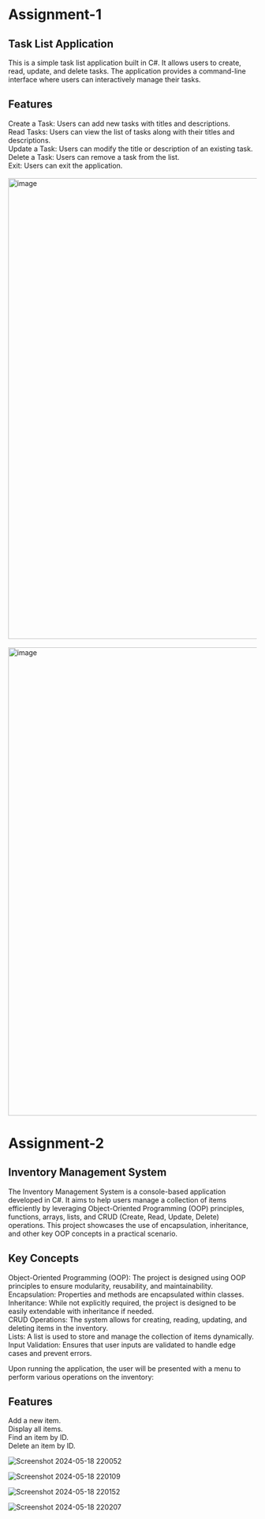 <H1> Assignment-1 </H1>
<H2>Task List Application</H2>
This is a simple task list application built in C#.
It allows users to create, read, update, and delete tasks. The application provides a command-line interface where users can interactively manage their tasks.
<h2>Features</h2>
Create a Task: Users can add new tasks with titles and descriptions.</br>
Read Tasks: Users can view the list of tasks along with their titles and descriptions.</br>
Update a Task: Users can modify the title or description of an existing task.</br>
Delete a Task: Users can remove a task from the list.</br>
Exit: Users can exit the application.

</br>
</br>
<img width="932" alt="image" src="https://github.com/Rajesh-1606/Assignment1/assets/110927579/aa4f5697-4316-4f5c-adb3-9ecad2f9c864"><br>
<br>

<img width="947" alt="image" src="https://github.com/Rajesh-1606/Assignment1/assets/110927579/3d3afe72-5238-462f-ab41-91467f1c07fc">

<H1>Assignment-2</H1>
<H2>Inventory Management System</H2>
The Inventory Management System is a console-based application developed in C#. It aims to help users manage a collection of items efficiently by leveraging Object-Oriented Programming (OOP) principles, functions, arrays, lists, and CRUD (Create, Read, Update, Delete) operations. This project showcases the use of encapsulation, inheritance, and other key OOP concepts in a practical scenario.
<H2>Key Concepts</H2>
Object-Oriented Programming (OOP): The project is designed using OOP principles to ensure modularity, reusability, and maintainability.</br>
Encapsulation: Properties and methods are encapsulated within classes.</br>
Inheritance: While not explicitly required, the project is designed to be easily extendable with inheritance if needed.</br>
CRUD Operations: The system allows for creating, reading, updating, and deleting items in the inventory.</br>
Lists: A list is used to store and manage the collection of items dynamically.</br>
Input Validation: Ensures that user inputs are validated to handle edge cases and prevent errors.</br>

Upon running the application, the user will be presented with a menu to perform various operations on the inventory:
<H2>Features</H2>

Add a new item.</br>
Display all items.</br>
Find an item by ID.</br>
Delete an item by ID.</br>


![Screenshot 2024-05-18 220052](https://github.com/Rajesh-1606/.Net-Assignments/assets/110927579/c04ea998-a783-49b3-a452-dbde879627ab)

![Screenshot 2024-05-18 220109](https://github.com/Rajesh-1606/.Net-Assignments/assets/110927579/3c623402-3d8d-490c-9432-00046df108fc)

![Screenshot 2024-05-18 220152](https://github.com/Rajesh-1606/.Net-Assignments/assets/110927579/21d6bb0d-be06-4ac5-ad8f-ca38cad580e4)

![Screenshot 2024-05-18 220207](https://github.com/Rajesh-1606/.Net-Assignments/assets/110927579/986d789f-94e2-4279-b11b-02cab7c202a3)






